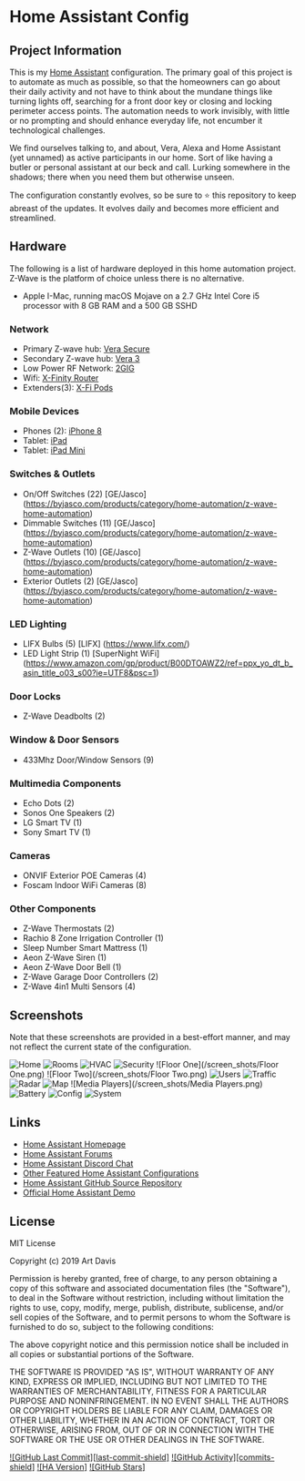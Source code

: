# Home Assistant Config

## Project Information

This is my [Home Assistant](https://home-assistant.io) configuration. The primary goal of this project is to automate as much as possible, so that the homeowners can go about their daily activity and not have to think about the mundane things like turning lights off, searching for a front door key or closing and locking perimeter access points. The automation needs to work invisibly, with little or no prompting and should enhance everyday life, not encumber it technological challenges.

We find ourselves talking to, and about, Vera, Alexa and Home Assistant (yet unnamed) as active participants in our home. Sort of like having a butler or personal assistant at our beck and call. Lurking somewhere in the shadows; there when you need them but otherwise unseen.

The configuration constantly evolves, so be sure to :star: this repository to keep abreast of the updates. It evolves daily and becomes more efficient and streamlined.

## Hardware

The following is a list of hardware deployed in this home automation project. Z-Wave is the platform of choice unless there is no alternative.

- Apple I-Mac, running macOS Mojave on a 2.7 GHz Intel Core i5 processor with 8 GB RAM and a 500 GB SSHD

### Network

- Primary Z-wave hub: [Vera Secure](https://getvera.com/products/verasecure)
- Secondary Z-wave hub: [Vera 3](https://getvera.com/collections/controllers)
- Low Power RF Network: [2GIG](https://getvera.com/products/verasecure)
- Wifi: [X-Finity Router](https://www.xfinity.com/learn/internet-service/wifi)
- Extenders(3): [X-Fi Pods](https://www.xfinity.com/learn/internet-service/wifi/xfi-pod-3pack)

### Mobile Devices

- Phones (2): [iPhone 8](https://www.apple.com)
- Tablet: [iPad](https://www.apple.com)
- Tablet: [iPad Mini](https://www.apple.com)

### Switches & Outlets

- On/Off Switches (22) [GE/Jasco] (https://byjasco.com/products/category/home-automation/z-wave-home-automation)
- Dimmable Switches (11) [GE/Jasco] (https://byjasco.com/products/category/home-automation/z-wave-home-automation)
- Z-Wave Outlets (10) [GE/Jasco] (https://byjasco.com/products/category/home-automation/z-wave-home-automation)
- Exterior Outlets (2) [GE/Jasco] (https://byjasco.com/products/category/home-automation/z-wave-home-automation)

### LED Lighting

- LIFX Bulbs (5) [LIFX] (https://www.lifx.com/)
- LED Light Strip (1) [SuperNight WiFi] (https://www.amazon.com/gp/product/B00DTOAWZ2/ref=ppx_yo_dt_b_asin_title_o03_s00?ie=UTF8&psc=1)

### Door Locks

- Z-Wave Deadbolts (2)

### Window & Door Sensors

- 433Mhz Door/Window Sensors (9)

### Multimedia Components

- Echo Dots (2)
- Sonos One Speakers (2)
- LG Smart TV (1)
- Sony Smart TV (1)

### Cameras

- ONVIF Exterior POE Cameras (4)
- Foscam Indoor WiFi Cameras (8)

### Other Components

- Z-Wave Thermostats (2)
- Rachio 8 Zone Irrigation Controller (1)
- Sleep Number Smart Mattress (1)
- Aeon Z-Wave Siren (1)
- Aeon Z-Wave Door Bell (1)
- Z-Wave Garage Door Controllers (2)
- Z-Wave 4in1 Multi Sensors (4)

## Screenshots

Note that these screenshots are provided in a best-effort manner, and may not reflect the current state of the configuration.

![Home](/screen_shots/Home.png)
![Rooms](/screen_shots/Rooms.png)
![HVAC](/screen_shots/HVAC.png)
![Security](/screen_shots/Security.png)
![Floor One](/screen_shots/Floor One.png)
![Floor Two](/screen_shots/Floor Two.png)
![Users](/screen_shots/Users.png)
![Traffic](/screen_shots/Traffic.png)
![Radar](/screen_shots/Radar.png)
![Map](/screen_shots/Map.png)
![Media Players](/screen_shots/Media Players.png)
![Battery](/screen_shots/Battery.png)
![Config](/screen_shots/Config.png)
![System](/screen_shots/System.png)

## Links

- [Home Assistant Homepage](<https://home-assistant.io/>)
- [Home Assistant Forums](<https://community.home-assistant.io/>)
- [Home Assistant Discord Chat](<https://discord.gg/c5DvZ4e>)
- [Other Featured Home Assistant Configurations](<https://home-assistant.io/cookbook/>)
- [Home Assistant GitHub Source Repository](<https://github.com/home-assistant/home-assistant>)
- [Official Home Assistant Demo](<https://home-assistant.io/demo/>)

## License

MIT License

Copyright (c) 2019 Art Davis

Permission is hereby granted, free of charge, to any person obtaining a copy
of this software and associated documentation files (the "Software"), to deal
in the Software without restriction, including without limitation the rights
to use, copy, modify, merge, publish, distribute, sublicense, and/or sell
copies of the Software, and to permit persons to whom the Software is
furnished to do so, subject to the following conditions:

The above copyright notice and this permission notice shall be included in all
copies or substantial portions of the Software.

THE SOFTWARE IS PROVIDED "AS IS", WITHOUT WARRANTY OF ANY KIND, EXPRESS OR
IMPLIED, INCLUDING BUT NOT LIMITED TO THE WARRANTIES OF MERCHANTABILITY,
FITNESS FOR A PARTICULAR PURPOSE AND NONINFRINGEMENT. IN NO EVENT SHALL THE
AUTHORS OR COPYRIGHT HOLDERS BE LIABLE FOR ANY CLAIM, DAMAGES OR OTHER
LIABILITY, WHETHER IN AN ACTION OF CONTRACT, TORT OR OTHERWISE, ARISING FROM,
OUT OF OR IN CONNECTION WITH THE SOFTWARE OR THE USE OR OTHER DEALINGS IN THE
SOFTWARE.


[commits]: https://img.shields.io/github/commit-activity/y/kartcon/Home-Assistant-Public
[last-commit]: https://img.shields.io/github/last-commit/kartcon/Home-Assistant-Public
[stars]: https://img.shields.io/github/stars/kartcon/Home-Assistant-Public
[license]: https://img.shields.io/github/license/kartcon/Home-Assistant-Public
[ha-version]: https://img.shields.io/badge/Home%20Assistant-0.98.2-blue.svg
[forks]:	https://img.shields.io/github/forks/kartcon/Home-Assistant-Public
[home-assistant]: https://home-assistant.io


[![GitHub Last Commit][last-commit-shield]][commits]
[![GitHub Activity][commits-shield]][commits]
[![HA Version]](home-assistant)
[![GitHub Stars]](https://img.shields.io/github/stars/kartcon/Home-Assistant-Public.svg?style=plasticr)
